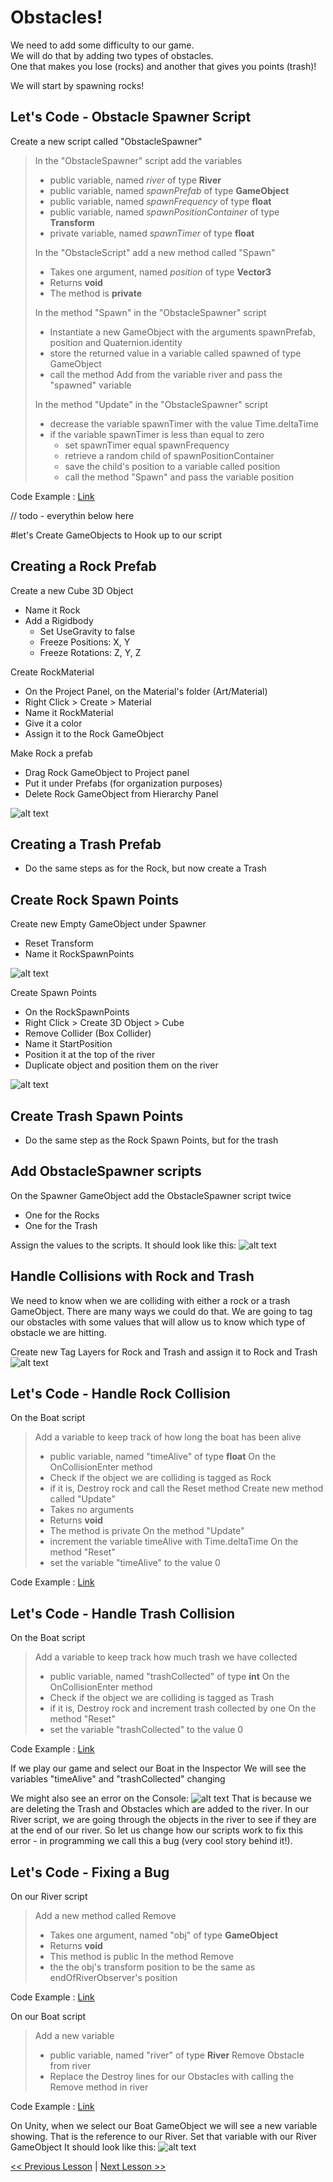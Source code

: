 # Obstacles!
We need to add some difficulty to our game.  
We will do that by adding two types of obstacles.  
One that makes you lose (rocks) and another that gives you points (trash)!  

We will start by spawning rocks!

## Let's Code - Obstacle Spawner Script

Create a new script called "ObstacleSpawner"
> In the "ObstacleSpawner" script add the variables
> - public variable, named *river* of type **River**
> - public variable, named *spawnPrefab* of type **GameObject**
> - public variable, named *spawnFrequency* of type **float**
> - public variable, named *spawnPositionContainer* of type **Transform**
> - private variable, named *spawnTimer* of type **float**
> 
> In the "ObstacleScript" add a new method called "Spawn"
> - Takes one argument, named *position* of type **Vector3**
> - Returns **void**
> - The method is **private**
>  
> In the method "Spawn" in the "ObstacleSpawner" script
> - Instantiate a new GameObject with the arguments spawnPrefab, position and Quaternion.identity
> - store the returned value in a variable called spawned of type GameObject
> - call the method Add from the variable river and pass the "spawned" variable
> 
> In the method "Update" in the "ObstacleSpawner" script
> - decrease the variable spawnTimer with the value Time.deltaTime
> - if the variable spawnTimer is less than equal to zero
>   - set spawnTimer equal spawnFrequency
>   - retrieve a random child of spawnPositionContainer
>   - save the child's position to a variable called position
>   - call the method "Spawn" and pass the variable position

Code Example : [Link](resources/code-example/ObstacleSpawner_example.1.cs)

// todo - everythin below here

#let's Create GameObjects to Hook up to our script

## Creating a Rock Prefab
Create a new Cube 3D Object
 - Name it Rock
 - Add a Rigidbody
    - Set UseGravity to false
    - Freeze Positions: X, Y
    - Freeze Rotations: Z, Y, Z

Create RockMaterial
 - On the Project Panel, on the Material's folder (Art/Material)
 - Right Click > Create > Material
 - Name it RockMaterial
 - Give it a color
 - Assign it to the Rock GameObject

Make Rock a prefab
 - Drag Rock GameObject to Project panel
 - Put it under Prefabs (for organization purposes)
 - Delete Rock GameObject from Hierarchy Panel

![alt text](resources/img/create-rock-prefab.gif)

## Creating a Trash Prefab
 - Do the same steps as for the Rock, but now create a Trash

## Create Rock Spawn Points
Create new Empty GameObject under Spawner
 - Reset Transform
 - Name it RockSpawnPoints

![alt text](resources/img/create-rock-spawn-points-container.gif)

Create Spawn Points
 - On the RockSpawnPoints
 - Right Click > Create 3D Object > Cube
 - Remove Collider (Box Collider)
 - Name it StartPosition
 - Position it at the top of the river
 - Duplicate object and position them on the river

![alt text](resources/img/create-rock-spawn-points.gif)

## Create Trash Spawn Points
 - Do the same step as the Rock Spawn Points, but for the trash

## Add ObstacleSpawner scripts
On the Spawner GameObject add the ObstacleSpawner script twice
 - One for the Rocks 
 - One for the Trash

Assign the values to the scripts. It should look like this:
![alt text](resources/img/obstacle-spawner-add-to-spawner.jpg)


## Handle Collisions with Rock and Trash

We need to know when we are colliding with either a rock or a trash GameObject.
There are many ways we could do that.
We are going to tag our obstacles with some values that will allow us to know which type of obstacle we are hitting.

Create new Tag Layers for Rock and Trash and assign it to Rock and Trash
![alt text](resources/img/create-trash-and-rock-tag-layers.gif)

## Let's Code - Handle Rock Collision
On the Boat script
> Add a variable to keep track of how long the boat has been alive
> - public variable, named "timeAlive" of type **float**
> On the OnCollisionEnter method
> - Check if the object we are colliding is tagged as Rock
> - if it is, Destroy rock and call the Reset method
> Create new method called "Update"
> - Takes no arguments
> - Returns **void**
> - The method is private
> On the method "Update"
> - increment the variable timeAlive with Time.deltaTime
> On the method "Reset"
> - set the variable "timeAlive" to the value 0

Code Example : [Link](resources/code-example/Boat_example.2.cs)

## Let's Code - Handle Trash Collision
On the Boat script
> Add a variable to keep track how much trash we have collected
> - public variable, named "trashCollected" of type **int**
> On the OnCollisionEnter method
> - Check if the object we are colliding is tagged as Trash
> - if it is, Destroy rock and increment trash collected by one
> On the method "Reset"
> - set the variable "trashCollected" to the value 0

Code Example : [Link](resources/code-example/Boat_example.2.cs)

If we play our game and select our Boat in the Inspector
We will see the variables "timeAlive" and "trashCollected" changing

We might also see an error on the Console:
![alt text](resources/img/error-deleting-obstacles.jpg)
That is because we are deleting the Trash and Obstacles which are added to the river. In our River script, we are going through the objects in the river to see if they are at the end of our river.
So let us change how our scripts work to fix this error - in programming we call this a bug (very cool story behind it!).

## Let's Code - Fixing a Bug
On our River script
> Add a new method called Remove
> - Takes one argument, named "obj" of type **GameObject**
> - Returns **void**
> - This method is public
> In the method Remove
> - the the obj's transform position to be the same as endOfRiverObserver's position 

Code Example : [Link](resources/code-example/River_example.9.cs)

On our Boat script
> Add a new variable
> - public variable, named "river" of type **River**
> Remove Obstacle from river
> - Replace the Destroy lines for our Obstacles with calling the Remove method in river

Code Example : [Link](resources/code-example/Boat_example.4.cs)

On Unity, when we select our Boat GameObject we will see a new variable showing.
That is the reference to our River.
Set that variable with our River GameObject
It should look like this:
![alt text](resources/img/boat-with-river-variable.jpg)



[<< Previous Lesson](lesson.10.md) | [Next Lesson >>](lesson.12.md)